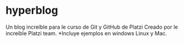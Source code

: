 # hyperblog
Un blog increíble para le curso de Git y GitHub de Platzi
Creado por le increíble Platzi team.
*Incluye ejemplos en windows Linux y Mac.